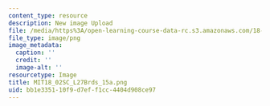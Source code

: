 ```yaml
---
content_type: resource
description: New image Upload
file: /media/https%3A/open-learning-course-data-rc.s3.amazonaws.com/18-02sc-multivariable-calculus-fall-2010/bb1e335110f9d7eff1cc4404d908ce97_MIT18_02SC_L27Brds_15a.png
file_type: image/png
image_metadata:
  caption: ''
  credit: ''
  image-alt: ''
resourcetype: Image
title: MIT18_02SC_L27Brds_15a.png
uid: bb1e3351-10f9-d7ef-f1cc-4404d908ce97
---
```


